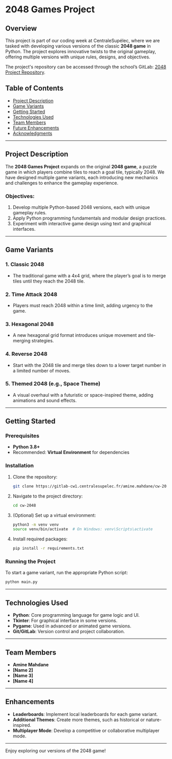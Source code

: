 
# 2048 Games Project

## Overview
This project is part of our coding week at CentraleSupélec, where we are tasked with developing various versions of the classic **2048 game** in Python. The project explores innovative twists to the original gameplay, offering multiple versions with unique rules, designs, and objectives. 

The project's repository can be accessed through the school’s GitLab: [2048 Project Repository](https://gitlab-cw1.centralesupelec.fr/paolo.ballarini/jeu2048/-/tree/main).

## Table of Contents
- [Project Description](#project-description)
- [Game Variants](#game-variants)
- [Getting Started](#getting-started)
- [Technologies Used](#technologies-used)
- [Team Members](#team-members)
- [Future Enhancements](#future-enhancements)
- [Acknowledgments](#acknowledgments)

---

## Project Description
The **2048 Games Project** expands on the original **2048 game**, a puzzle game in which players combine tiles to reach a goal tile, typically 2048. We have designed multiple game variants, each introducing new mechanics and challenges to enhance the gameplay experience.

### Objectives:
1. Develop multiple Python-based 2048 versions, each with unique gameplay rules.
2. Apply Python programming fundamentals and modular design practices.
3. Experiment with interactive game design using text and graphical interfaces.

---

## Game Variants

### 1. **Classic 2048**
   - The traditional game with a 4x4 grid, where the player’s goal is to merge tiles until they reach the 2048 tile.

### 2. **Time Attack 2048**
   - Players must reach 2048 within a time limit, adding urgency to the game.

### 3. **Hexagonal 2048**
   - A new hexagonal grid format introduces unique movement and tile-merging strategies.

### 4. **Reverse 2048**
   - Start with the 2048 tile and merge tiles down to a lower target number in a limited number of moves.

### 5. **Themed 2048 (e.g., Space Theme)**
   - A visual overhaul with a futuristic or space-inspired theme, adding animations and sound effects.

---

## Getting Started

### Prerequisites
- **Python 3.8+**
- Recommended: **Virtual Environment** for dependencies

### Installation
1. Clone the repository:
   ```bash
   git clone https://gitlab-cw1.centralesupelec.fr/amine.mahdane/cw-2048.git
   ```
2. Navigate to the project directory:
   ```bash
   cd cw-2048
   ```
3. (Optional) Set up a virtual environment:
   ```bash
   python3 -m venv venv
   source venv/bin/activate  # On Windows: venv\Scripts\activate
   ```
4. Install required packages:
   ```bash
   pip install -r requirements.txt
   ```

### Running the Project
To start a game variant, run the appropriate Python script:
```bash
python main.py
```

---

## Technologies Used
- **Python**: Core programming language for game logic and UI.
- **Tkinter**: For graphical interface in some versions.
- **Pygame**: Used in advanced or animated game versions.
- **Git/GitLab**: Version control and project collaboration.

---

## Team Members
- **Amine Mahdane**
- **[Name 2]**
- **[Name 3]** 
- **[Name 4]** 

---

## Enhancements
- **Leaderboards**: Implement local leaderboards for each game variant.
- **Additional Themes**: Create more themes, such as historical or nature-inspired.
- **Multiplayer Mode**: Develop a competitive or collaborative multiplayer mode.

---


Enjoy exploring our versions of the 2048 game!